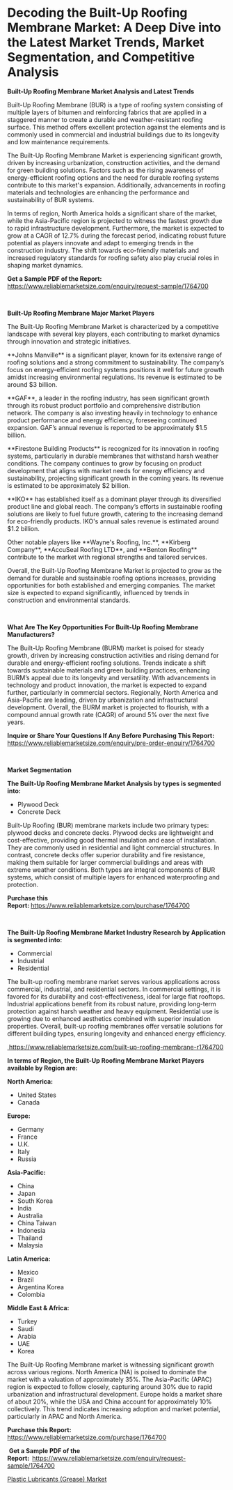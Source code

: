 <p><h1>Decoding the Built-Up Roofing Membrane Market: A Deep Dive into the Latest Market Trends, Market Segmentation, and Competitive Analysis</h1></p><p><strong>Built-Up Roofing Membrane Market Analysis and Latest Trends</strong></p>
<p><p>Built-Up Roofing Membrane (BUR) is a type of roofing system consisting of multiple layers of bitumen and reinforcing fabrics that are applied in a staggered manner to create a durable and weather-resistant roofing surface. This method offers excellent protection against the elements and is commonly used in commercial and industrial buildings due to its longevity and low maintenance requirements.</p><p>The Built-Up Roofing Membrane Market is experiencing significant growth, driven by increasing urbanization, construction activities, and the demand for green building solutions. Factors such as the rising awareness of energy-efficient roofing options and the need for durable roofing systems contribute to this market's expansion. Additionally, advancements in roofing materials and technologies are enhancing the performance and sustainability of BUR systems.</p><p>In terms of region, North America holds a significant share of the market, while the Asia-Pacific region is projected to witness the fastest growth due to rapid infrastructure development. Furthermore, the market is expected to grow at a CAGR of 12.7% during the forecast period, indicating robust future potential as players innovate and adapt to emerging trends in the construction industry. The shift towards eco-friendly materials and increased regulatory standards for roofing safety also play crucial roles in shaping market dynamics.</p></p>
<p><strong>Get a Sample PDF of the Report:&nbsp;</strong> <a href="https://www.reliablemarketsize.com/enquiry/request-sample/1764700?utm_campaign=2378&utm_medium=2&utm_source=Github&utm_content=ia&utm_term=15022025&utm_id=built-up-roofing-membrane">https://www.reliablemarketsize.com/enquiry/request-sample/1764700</a></p>
<p>&nbsp;</p>
<p><strong>Built-Up Roofing Membrane Major Market Players</strong></p>
<p><p>The Built-Up Roofing Membrane Market is characterized by a competitive landscape with several key players, each contributing to market dynamics through innovation and strategic initiatives.</p><p>**Johns Manville** is a significant player, known for its extensive range of roofing solutions and a strong commitment to sustainability. The company’s focus on energy-efficient roofing systems positions it well for future growth amidst increasing environmental regulations. Its revenue is estimated to be around $3 billion.</p><p>**GAF**, a leader in the roofing industry, has seen significant growth through its robust product portfolio and comprehensive distribution network. The company is also investing heavily in technology to enhance product performance and energy efficiency, foreseeing continued expansion. GAF’s annual revenue is reported to be approximately $1.5 billion.</p><p>**Firestone Building Products** is recognized for its innovation in roofing systems, particularly in durable membranes that withstand harsh weather conditions. The company continues to grow by focusing on product development that aligns with market needs for energy efficiency and sustainability, projecting significant growth in the coming years. Its revenue is estimated to be approximately $2 billion.</p><p>**IKO** has established itself as a dominant player through its diversified product line and global reach. The company’s efforts in sustainable roofing solutions are likely to fuel future growth, catering to the increasing demand for eco-friendly products. IKO's annual sales revenue is estimated around $1.2 billion.</p><p>Other notable players like **Wayne's Roofing, Inc.**, **Kirberg Company**, **AccuSeal Roofing LTD**, and **Benton Roofing** contribute to the market with regional strengths and tailored services.</p><p>Overall, the Built-Up Roofing Membrane Market is projected to grow as the demand for durable and sustainable roofing options increases, providing opportunities for both established and emerging companies. The market size is expected to expand significantly, influenced by trends in construction and environmental standards.</p></p>
<p>&nbsp;</p>
<p><strong>What Are The Key Opportunities For Built-Up Roofing Membrane Manufacturers?</strong></p>
<p><p>The Built-Up Roofing Membrane (BURM) market is poised for steady growth, driven by increasing construction activities and rising demand for durable and energy-efficient roofing solutions. Trends indicate a shift towards sustainable materials and green building practices, enhancing BURM’s appeal due to its longevity and versatility. With advancements in technology and product innovation, the market is expected to expand further, particularly in commercial sectors. Regionally, North America and Asia-Pacific are leading, driven by urbanization and infrastructural development. Overall, the BURM market is projected to flourish, with a compound annual growth rate (CAGR) of around 5% over the next five years.</p></p>
<p><strong>Inquire or Share Your Questions If Any Before Purchasing This Report:</strong> <a href="https://www.reliablemarketsize.com/enquiry/pre-order-enquiry/1764700?utm_campaign=2378&utm_medium=2&utm_source=Github&utm_content=ia&utm_term=15022025&utm_id=built-up-roofing-membrane">https://www.reliablemarketsize.com/enquiry/pre-order-enquiry/1764700</a></p>
<p>&nbsp;</p>
<p><strong>Market Segmentation</strong></p>
<p><strong>The Built-Up Roofing Membrane Market Analysis by types is segmented into:</strong></p>
<p><ul><li>Plywood Deck</li><li>Concrete Deck</li></ul></p>
<p><p>Built-Up Roofing (BUR) membrane markets include two primary types: plywood decks and concrete decks. Plywood decks are lightweight and cost-effective, providing good thermal insulation and ease of installation. They are commonly used in residential and light commercial structures. In contrast, concrete decks offer superior durability and fire resistance, making them suitable for larger commercial buildings and areas with extreme weather conditions. Both types are integral components of BUR systems, which consist of multiple layers for enhanced waterproofing and protection.</p></p>
<p><strong>Purchase this Report:&nbsp;</strong><a href="https://www.reliablemarketsize.com/purchase/1764700?utm_campaign=2378&utm_medium=2&utm_source=Github&utm_content=ia&utm_term=15022025&utm_id=built-up-roofing-membrane">https://www.reliablemarketsize.com/purchase/1764700</a></p>
<p>&nbsp;</p>
<p><strong>The Built-Up Roofing Membrane Market Industry Research by Application is segmented into:</strong></p>
<p><ul><li>Commercial</li><li>Industrial</li><li>Residential</li></ul></p>
<p><p>The built-up roofing membrane market serves various applications across commercial, industrial, and residential sectors. In commercial settings, it is favored for its durability and cost-effectiveness, ideal for large flat rooftops. Industrial applications benefit from its robust nature, providing long-term protection against harsh weather and heavy equipment. Residential use is growing due to enhanced aesthetics combined with superior insulation properties. Overall, built-up roofing membranes offer versatile solutions for different building types, ensuring longevity and enhanced energy efficiency.</p></p>
<p><a href="https://www.reliablemarketsize.com/built-up-roofing-membrane-r1764700?utm_campaign=2378&utm_medium=2&utm_source=Github&utm_content=ia&utm_term=15022025&utm_id=built-up-roofing-membrane">&nbsp;https://www.reliablemarketsize.com/built-up-roofing-membrane-r1764700</a></p>
<p><strong>In terms of Region, the Built-Up Roofing Membrane Market Players available by Region are:</strong></p>
<p>
    <p> <strong> North America: </strong>
        <ul>
            <li>United States</li>
            <li>Canada</li>
        </ul>
        </p> 
    <p> <strong> Europe: </strong>
        <ul>
            <li>Germany</li>
            <li>France</li>
            <li>U.K.</li>
            <li>Italy</li>
            <li>Russia</li>
        </ul>
        </p> 
    <p> <strong> Asia-Pacific: </strong>
        <ul>
            <li>China</li>
            <li>Japan</li>
            <li>South Korea</li>
            <li>India</li>
            <li>Australia</li>
            <li>China Taiwan</li>
            <li>Indonesia</li>
            <li>Thailand</li>
            <li>Malaysia</li>
        </ul>
        </p> 
    <p> <strong> Latin America: </strong>
        <ul>
            <li>Mexico</li>
            <li>Brazil</li>
            <li>Argentina Korea</li>
            <li>Colombia</li>
        </ul>
        </p> 
    <p> <strong> Middle East & Africa: </strong>
        <ul>
            <li>Turkey</li>
            <li>Saudi</li>
            <li>Arabia</li>
            <li>UAE</li>
            <li>Korea</li>
        </ul>
    </p>
    </p>
<p><p>The Built-Up Roofing Membrane market is witnessing significant growth across various regions. North America (NA) is poised to dominate the market with a valuation of approximately 35%. The Asia-Pacific (APAC) region is expected to follow closely, capturing around 30% due to rapid urbanization and infrastructural development. Europe holds a market share of about 20%, while the USA and China account for approximately 10% collectively. This trend indicates increasing adoption and market potential, particularly in APAC and North America.</p></p>
<p><strong>Purchase this Report: </strong><a href="https://www.reliablemarketsize.com/purchase/1764700?utm_campaign=2378&utm_medium=2&utm_source=Github&utm_content=ia&utm_term=15022025&utm_id=built-up-roofing-membrane">https://www.reliablemarketsize.com/purchase/1764700</a></p>
<p>&nbsp;<strong>Get a Sample PDF of the Report:&nbsp;&nbsp;</strong><a href="https://www.reliablemarketsize.com/enquiry/request-sample/1764700?utm_campaign=2378&utm_medium=2&utm_source=Github&utm_content=ia&utm_term=15022025&utm_id=built-up-roofing-membrane">https://www.reliablemarketsize.com/enquiry/request-sample/1764700</a></p>
<p><strong></strong></p>
<p><p><a href="https://github.com/schwminh2001101/Market-Research-Report-List-1/blob/main/plastic-lubricants-grease-market.md?utm_campaign=2378&utm_medium=2&utm_source=Github&utm_content=ia&utm_term=15022025&utm_id=built-up-roofing-membrane">Plastic Lubricants (Grease) Market</a></p></p>
